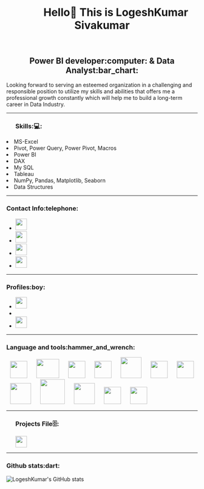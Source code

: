 <h1 align="center">&#8287;&#8287;&#8287;&#8287;&#8287;&#8287;&#8287;&#8287; Hello👋 This is LogeshKumar Sivakumar <br></br>
<h2 align="center">Power BI developer:computer: & Data Analyst:bar_chart:</h2>

Looking forward to serving an esteemed organization in a challenging and responsible position to utilize my skills and abilities that offers me a professional growth constantly which will help me to build a long-term career in Data Industry. 

---

<ul> 
<h3>Skills:💻:</h3> </ul>
 <li>MS-Excel</li>
 <li>Pivot, Power Query, Power Pivot, Macros</li>
 <li>Power BI</li>
 <li>DAX</li>
 <li>My SQL</li>
 <li>Tableau</li>
 <li>NumPy, Pandas, Matplotlib, Seaborn</li>
 <li>Data Structures</li>
</ul>

---

<h3>Contact Info:telephone:</h3>
<ul>
    <li><a href="mailto:elogu2001@gmail.com" target="_blank"> <img height="30" src="https://img.shields.io/badge/gmail-c14438?&style=for-the-badge&logo=gmail&logoColor=white"/> </a></li>
   <li><a href="mailto:elogu2001@outlook.com" target="_blank"> <img height="30" src="https://encrypted-tbn0.gstatic.com/images?q=tbn:ANd9GcSP__VuTkawlW4TRekuXvrVa2NQDiSQoSL5U8gO-Yvt8zt26S6Gg22K0n8Y5UhLmTFyIA&usqp=CAU"/> </a></li>
  <li><a href="https://www.linkedin.com/in/logeshkumar-sivakumar-a172571b2" target="_blank"> <img height="30" src="https://img.shields.io/badge/linkedin-blue.svg?&style=for-the-badge&logo=linkedin&logoColor=white"/> </a></li>
      <li><a href="https://instagram.com/defensive_wall__4_?utm_medium=copy_link" target="_blank"> <img height="30"  src="https://img.shields.io/badge/instagram-%23E4405F.svg?&style=for-the-badge&logo=instagram&logoColor=white"/> </a>
</ul>

---

<h3>Profiles:boy:</h3>
<ul>
<li><a href="https://www.kaggle.com/logeshkumar04" target="_blank"> <img height="30"  src="https://www.kaggle.com/static/images/site-logo.svg"/> </a>
<li><a href="https://www.hackerrank.com/elogu2001" target="_blank"> <img height="15"  src="https://hrcdn.net/community-frontend/assets/brand/logo-new-white-green-a5cb16e0ae.svg"/>
<li><a href="https://prod-apnortheast-a.online.tableau.com/#/site/practiceprojects/recents" target="_blank"> <img height="30"  src="https://www.tableau.com/sites/default/files/pages/tableaulogo_highres.png"/>
 </a>
</ul>
    
---

<h3>Language and tools:hammer_and_wrench:</h3>
<p>
<img width="45" height="45" hspace="10" src="https://www.logo.wine/a/logo/Microsoft_Excel/Microsoft_Excel-Logo.wine.svg"/>
<img width="60" height="50" hspace="10" src="https://external-content.duckduckgo.com/iu/?u=https%3A%2F%2Fupload.wikimedia.org%2Fwikipedia%2Fde%2Fthumb%2Fd%2Fdd%2FMySQL_logo.svg%2F1280px-MySQL_logo.svg.png"/>
<img width="45" height="45" hspace="10" src="https://kumavision.com/cache/mod_roksprocket/fe5f71c970ef036c3b4407faa9ce6c69_300_550.png"/>
<img width="45" height="45" hspace="10" src="https://cdn.worldvectorlogo.com/logos/python-5.svg"/>
<img width="55" height="55" hspace="10" src="https://user-images.githubusercontent.com/67586773/105040771-43887300-5a88-11eb-9f01-bee100b9ef22.png"/>
<img width="45" height="45" hspace="10" src="https://pbs.twimg.com/profile_images/1187765724451868673/uVw1PWA7_400x400.png"/>
<img width="45" height="45" hspace="10" src="https://upload.wikimedia.org/wikipedia/commons/thumb/8/84/Matplotlib_icon.svg/1200px-Matplotlib_icon.svg.png"/>
<img width="55" height="55" hspace="10" src="https://spng.subpng.com/20181109/kcv/kisspng-logo-image-python-font-product-spread-networks-and-seaborn-team-up-to-provide-sea-5be5f5e073fcb0.4787772615417973444751.jpg"/>
<img width="65" height="65" hspace="10" src="https://i2.wp.com/softwareengineeringdaily.com/wp-content/uploads/2016/09/scikit-learn-logo.png?fit=566%2C202&ssl=1"/>
<img width="55" height="55" hspace="10" src="https://miro.medium.com/max/518/1*FogMIj4gYwp3fTHLZuwavQ.png"/>
<img width="45" height="45" hspace="10" src="https://www.pngjoy.com/pngm/142/2853977_primerica-logo-tableau-software-hd-png-download.png"/>
<img width="45" height="45" hspace="10" src="https://www.vectorlogo.zone/logos/github/github-icon.svg"/>

 ---

<ul> 
<h3>Projects File🗄️:</h3> </ul>
<ul>
<a href="https://github.com/Logeshkumar-10?tab=repositories" target="_blank"> <img height="30"  src="https://miro.medium.com/max/910/1*BCZkmZR1_YzDZy22Vn4uUw.png"/> </a>
</ul>
 
---

<h3>Github stats:dart:</h3>
 
![LogeshKumar's GitHub stats](https://github-readme-stats.vercel.app/api?username=Logeshkumar-10&show_icons=true&theme=radical)
